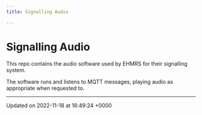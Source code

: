 ```yaml
---
title: Signalling Audio

---
```


# Signalling Audio



This repo contains the audio software used by EHMRS for their signalling system.

The software runs and listens to MQTT messages, playing audio as appropriate when requested to. 

-------------------------------

Updated on 2022-11-18 at 16:49:24 +0000
